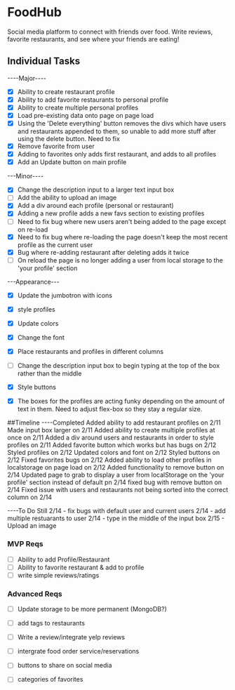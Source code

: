 # FoodHub
Social media platform to connect with friends over food. Write reviews, favorite restaurants, and see where your friends are eating!


## Individual Tasks
----Major----
- [x] Ability to create restaurant profile
- [x] Ability to add favorite restaurants to personal profile
- [x] Ability to create multiple personal profiles
- [x] Load pre-existing data onto page on page load
- [x] Using the 'Delete everything' button removes the divs which have users and restaurants appended to them, so unable to add more stuff after using the delete button. Need to fix
- [x] Remove favorite from user
- [x] Adding to favorites only adds first restaurant, and adds to all profiles
- [x] Add an Update button on main profile

---Minor----
- [x] Change the description input to a larger text input box
- [ ] Add the ability to upload an image
- [x] Add a div around each profile (personal or restaurant)
- [x] Adding a new profile adds a new favs section to existing profiles
- [ ] Need to fix bug where new users aren't being added to the page except on re-load
- [x] Need to fix bug where re-loading the page doesn't keep the most recent profile as the current user
- [x] Bug where re-adding restaurant after deleting adds it twice
- [ ] On reload the page is no longer adding a user from local storage to the 'your profile' section

---Appearance---
- [x] Update the jumbotron with icons
- [x] style profiles
- [x] Update colors
- [x] Change the font
- [x] Place restaurants and profiles in different columns
- [ ] Change the description input box to begin typing at the top of the box rather than the middle
- [x] Style buttons
- [x] The boxes for the profiles are acting funky depending on the amount of text in them. Need to adjust flex-box so they stay a regular size.


##Timeline
----Completed
 Added ability to add restaurant profiles on 2/11
 Made input box larger on 2/11
 Added ability to create multiple profiles at once on 2/11
 Added a div around users and restaurants in order to style profiles on 2/11
 Added favorite button which works but has bugs on 2/12
 Styled profiles on 2/12
 Updated colors and font on 2/12
 Styled buttons on 2/12
 Fixed favorites bugs on 2/12
 Added ability to load other profiles in localstorage on page load on 2/12
 Added functionality to remove button on 2/14
 Updated page to grab to display a user from localStorage on the 'your profile' section instead of default pn 2/14
 fixed bug with remove button on 2/14
 Fixed issue with users and restaurants not being sorted into the correct column on 2/14



----To Do Still
 2/14 - fix bugs with default user and current users
 2/14 - add multiple restuarants to user
 2/14 - type in the middle of the input box
 2/15 - Upload an image


### MVP Reqs
- [ ] Ability to add Profile/Restaurant
- [ ] Ability to favorite restaurant & add to profile
- [ ] write simple reviews/ratings

### Advanced Reqs
- [ ] Update storage to be more permanent (MongoDB?)
- [ ] add tags to restaurants
- [ ] Write a review/integrate yelp reviews
- [ ] intergrate food order service/reservations
- [ ] buttons to share on social media
- [ ] categories of favorites

